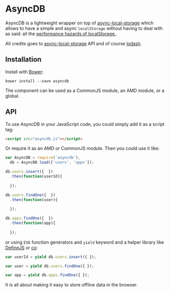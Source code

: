 # AsyncDB

AsyncDB is a lightweight wrapper on top of [async-local-storage](https://github.com/slightlyoff/async-local-storage) which allows to have a simple and async `localStorage` without having to deal with as said: all the [performance hazards of localStorage.](https://blog.mozilla.org/tglek/2012/02/22/psa-dom-local-storage-considered-harmful/).

All credits goes to [async-local-storage](https://github.com/slightlyoff/async-local-storage) API and of course [lodash](https://lodash.com/).

## Installation

Install with [Bower](http://bower.io):

```
bower install --save asyncdb
```

The component can be used as a CommonJS module, an AMD module, or a global.

## API
To use AsyncDB in your JavaScript code, you could simply add it as a script tag:

```html
<script src="asyncdb.js"></script>
```
Or require it as an AMD or CommonJS module. Then you could use it like:

```javascript
var AsyncDB = require('asyncdb'),
  db = AsyncDB.load(['users', 'apps']);

db.users.insert({  })
  .then(function(userId){
    
  });

db.users.findOne({  })
  .then(function(user){
    
  });

db.apps.findOne({  })
  .then(function(app){
    
  });
```

or using `ES6` function generators and `yield` keyword and a helper library like [DefineJS](https://github.com/fixjs/define.js) or [co](https://github.com/tj/co):

```javascript
var userId = yield db.users.insert({ });

var user = yield db.users.findOne({ });

var app = yield db.apps.findOne({ });
```

It is all about making it easy to store offline data in the browser.